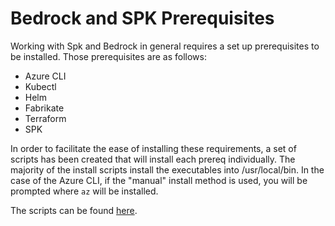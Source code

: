 # Bedrock and SPK Prerequisites

Working with Spk and Bedrock in general requires a set up prerequisites to be installed.  Those prerequisites are as follows:

- Azure CLI
- Kubectl
- Helm
- Fabrikate
- Terraform
- SPK

In order to facilitate the ease of installing these requirements, a set of scripts has been created that will install each prereq individually.  The majority of the install scripts install the executables into /usr/local/bin.  In the case of the Azure CLI, if the "manual" install method is used, you will be prompted where `az` will be installed.

The scripts can be found [here](./).
